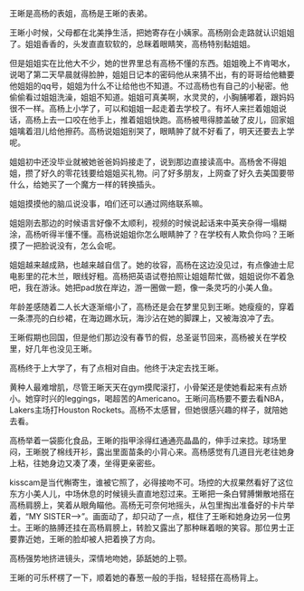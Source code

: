 王晰是高杨的表姐，高杨是王晰的表弟。

 

王晰小时候，父母都在北美挣生活，把她寄存在小姨家。高杨刚会走路就认识姐姐了。姐姐香香的，头发直直软软的，总眯着眼睛笑，高杨特别黏姐姐。

 

但是姐姐实在比他大不少，她的世界里总有高杨不懂的东西。姐姐晚上不肯喝水，说喝了第二天早晨就得脸肿，姐姐日记本的密码他从来猜不出，有的哥哥给他糖要他姐姐的qq号，姐姐为什么不让给他也不知道。不过高杨也有自己的小秘密。他偷偷看过姐姐洗澡，姐姐不知道。姐姐可真美啊，水灵灵的，小胸脯嘟着，跟妈妈很不一样。高杨上小学了，可以和姐姐一起走着去学校了。有坏人来拦着姐姐说话，高杨上去一口咬在他手上，推着姐姐快跑。高杨被甩得膝盖破了皮儿，回家姐姐噙着泪儿给他擦药。高杨说姐姐别哭了，眼睛肿了就不好看了，明天还要去上学呢。

 

姐姐初中还没毕业就被她爸爸妈妈接走了，说到那边直接读高中。高杨舍不得姐姐，攒了好久的零花钱要给姐姐买礼物。问了好多朋友，上网查了好久去美国要带什么，给她买了一个魔方一样的转换插头。

 

姐姐摸摸他的脑瓜说没事，咱们还可以通过网络联系嘛。

 

姐姐刚去那边的时候语言好像不太顺利，视频的时候说起话来中英夹杂得一塌糊涂，高杨听得半懂不懂。高杨说姐姐你怎么眼睛肿了？在学校有人欺负你吗？王晰摸了一把脸说没有，怎么会呢。

 

姐姐越来越成熟，也越来越自信了。她的妆容，高杨在这边没见过，有点像迪士尼电影里的花木兰，眼线好粗。高杨把英语试卷拍照让姐姐帮忙做，姐姐说你不着急吧，我在游泳。她把pad放在岸边，游一圈做一题，像一条灵巧的小美人鱼。

 

年龄差感随着二人长大逐渐缩小了，高杨还是会在梦里见到王晰。她瘦瘦的，穿着一条漂亮的白纱裙，在海边踢水玩，海沙沾在她的脚踝上，又被海浪冲了去。

 

王晰假期也回国，但是他们那边没有春节的假，总圣诞节回来，高杨被关在学校里，好几年也没见王晰。

 

高杨终于上大学了，有了点相对自由。他终于决定去找王晰。

 

黄种人最难增肌，尽管王晰天天在gym摸爬滚打，小骨架还是使她看起来有点娇小。她穿时兴的leggings，喝超苦的Americano。王晰问高杨要不要去看NBA，Lakers主场打Houston Rockets。高杨不太感冒，但她很感兴趣的样子，就陪她去看。

 

高杨举着一袋膨化食品，王晰的指甲涂得红通通亮晶晶的，伸手过来捻。球场里闷，王晰脱了棉线开衫，露出里面苗条的小背心来。高杨感觉有几道目光老往她身上粘，往她身边又凑了凑，坐得更亲密些。

 

kisscam是当代槲寄生，谁被它照了，必得接吻不可。场控的大叔果然看好了这位东方小美人儿，中场休息的时候镜头直直地怼过来。王晰把一条白臂膊懒散地搭在高杨肩膀上，笑着从眼角瞄他。高杨无可奈何地摇头，从包里掏出准备好的卡片举着，“MY  SISTER-->”。画面动了，却只动了一点，框住了王晰和她身边另一位男士。王晰的胳膊还挂在高杨肩膀上，转脸又露出了那种眯着眼的笑容。那位男士正要靠近她，王晰的脸却被人把着换了方向。

 

高杨强势地挤进镜头，深情地吻她，舔舐她的上颚。

 

王晰的可乐杯楞了一下，顺着她的春葱一般的手指，轻轻搭在高杨背上。
